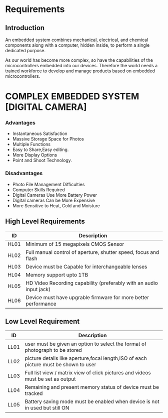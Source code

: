 # Requirements
## Introduction
An embedded system combines mechanical, electrical, and chemical components along with a computer, hidden inside, to perform a single dedicated purpose. 
 
As our world has become more complex, so have the capabilities of the microcontrollers embedded into our devices. Therefore the world needs a trained workforce to develop and manage products based on embedded microcontrollers.

# COMPLEX EMBEDDED SYSTEM [DIGITAL CAMERA]



### Advantages
* Instantaneous Satisfaction
* Massive Storage Space for Photos
* Multiple Functions
* Easy to Share,Easy editing.
* More Display Options
* Point and Shoot Technology.

### Disadvantages
* Photo File Management Difficulties
* Computer Skills Required
* Digital Cameras Use More Battery Power
* Digital cameras Can be More Expensive
* More Sensitive to Heat, Cold and Moisture


## High Level Requirements
| ID | Description | 
| --- | --- |
| HL01 | Minimum of 15 megapixels CMOS Sensor | 
| HL02 |Full manual control of aperture, shutter speed, focus and flash |
| HL03 | Device must be Capable for interchangeable lenses| 
| HL04 | Memory support upto 1TB |
| HL05 | HD Video Recording capability (preferably with an audio input jack)| 
| HL06 | Device must have upgrable firmware for more better performance | 

## Low Level Requirement
| ID | Description |
| --- | --- |
| LL01 | user must be given an option to select the format of photograph to be stored | 
| LL02 | picture details like aperture,focal length,ISO of  each picture must be shown to user | 
| LL03 | Full list view / matrix view of click pictures and videos must be set as output | 
| LL04 | Remaining and present memory status of device must be tracked |
| LL05 | Battery saving mode must be enabled when device is not in used but still ON | 
